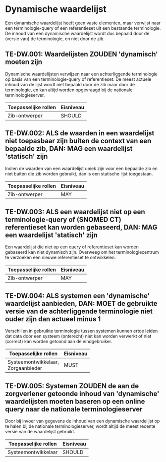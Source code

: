 ﻿# Dynamische waardelijst

Een dynamische waardelijst heeft geen vaste elementen, maar verwijst naar een terminologie-query of een referentieset
uit een bestaande terminologie. De inhoud van een dynamische waardelijst wordt dus bepaald door de (versie van) de
terminologie, en niet door de zib.

## TE-DW.001: Waardelijsten ZOUDEN 'dynamisch' moeten zijn

Dynamische waardelijsten verwijzen naar een achterliggende terminologie op basis van een terminologie-query of
referentieset. De meest actuele inhoud van de lijst wordt niet bepaald door de zib maar door de terminologie, en kan
altijd worden opgevraagd bij de nationale terminologieserver.

| Toepasselijke rollen | Eisniveau |
|----------------------|-----------|
| Zib-ontwerper        | SHOULD    |

## TE-DW.002: ALS de waarden in een waardelijst niet toepasbaar zijn buiten de context van een bepaalde zib, DAN: MAG een waardelijst 'statisch' zijn

Indien de waarden van een waardelijst uniek zijn voor een bepaalde zib en niet buiten die zib worden gebruikt, dan is
een statische lijst toegestaan.

| Toepasselijke rollen | Eisniveau |
|----------------------|-----------|
| Zib-ontwerper        | MAY       |

## TE-DW.003: ALS een waardelijst niet op een terminologie-query of (SNOMED CT) referentieset kan worden gebaseerd, DAN: MAG een waardelijst 'statisch' zijn

Een waardelijst die niet op een query of referentieset kan worden gebaseerd kan niet dynamisch zijn. Overweeg om het
terminologiecentrum te verzoeken een nieuwe referentieset te ontwikkelen.

| Toepasselijke rollen | Eisniveau |
|----------------------|-----------|
| Zib-ontwerper        | MAY       |

## TE-DW.004: ALS systemen een 'dynamische' waardelijst aanbieden, DAN: MOET de gebruikte versie van de achterliggende terminologie niet ouder zijn dan actueel minus 1

Verschillen in gebruikte terminologie tussen systemen kunnen ertoe leiden dat data door een systeem (onterecht) niet kan
worden verwerkt of niet (correct) kan worden getoond aan de eindgebruiker.

| Toepasselijke rollen                  | Eisniveau |
|---------------------------------------|-----------|
| Systeemontwikkelaar,<br>Zorgaanbieder | MUST      |

## TE-DW.005: Systemen ZOUDEN de aan de zorgverlener getoonde inhoud van 'dynamische' waardelijsten moeten baseren op een online query naar de nationale terminologieserver

Door bij invoer van gegevens de inhoud van een dynamische waardelijst op te halen bij de nationale terminologieserver,
wordt altijd de meest recente versie van de waardelijst gebruikt.

| Toepasselijke rollen | Eisniveau |
|----------------------|-----------|
| Systeemontwikkelaar  | SHOULD    |